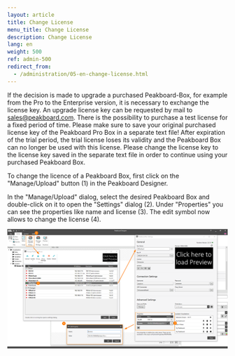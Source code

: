 ```yaml
---
layout: article
title: Change License
menu_title: Change License
description: Change License
lang: en
weight: 500
ref: admin-500
redirect_from:
  - /administration/05-en-change-license.html
---
```


If the decision is made to upgrade a purchased Peakboard-Box, for example from the Pro to the Enterprise version, it is necessary to exchange the license key.
An upgrade license key can be requested by mail to sales@peakboard.com.
There is the possibility to purchase a test license for a fixed period of time. Please make sure to save your original purchased license key of the Peakboard Pro Box in a separate text file!
After expiration of the trial period, the trial license loses its validity and the Peakboard Box can no longer be used with this license. Please change the license key to the license key saved in the separate text file in order to continue using your purchased Peakboard Box.

To change the licence of a Peakboard Box, first click on the "Manage/Upload" button (1) in the Peakboard Designer.

In the "Manage/Upload" dialog, select the desired Peakboard Box and double-click on it to open the "Settings" dialog (2). 
Under "Properties" you can see the properties like name and license (3). 
The edit symbol now allows to change the license (4).

![Manage Dialog](/assets/images/admin/license/manage-dialog.png)